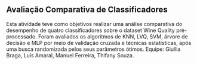 ## Avaliação Comparativa de Classificadores
Esta atividade teve como objetivos realizar uma análise comparativa do desempenho de quatro classificadores sobre o dataset Wine Quality pré-processado. Foram avaliados os algoritmos de KNN, LVQ, SVM, árvore de decisão e MLP por meio de validação cruzada e técnicas estatísticas, após uma busca randomizada pelos seus parâmetros ótimos. 
Equipe: Giullia Braga, Luís Amaral, Manuel Ferreira, Thifany Souza.
